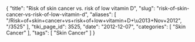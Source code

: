 {
    "title": "Risk of skin cancer vs. risk of low vitamin D",
    "slug": "risk-of-skin-cancer-vs-risk-of-low-vitamin-d",
    "aliases": [
        "/Risk+of+skin+cancer+vs+risk+of+low+vitamin+D+\u2013+Nov+2012",
        "/3525"
    ],
    "tiki_page_id": 3525,
    "date": "2012-12-07",
    "categories": [
        "Skin Cancer"
    ],
    "tags": [
        "Skin Cancer"
    ]
}